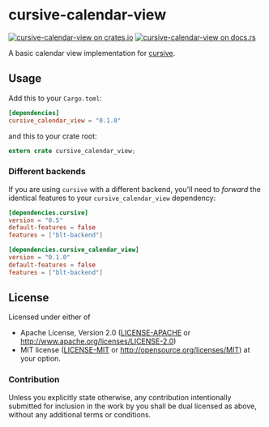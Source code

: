 # cursive-calendar-view

[![cursive-calendar-view on crates.io][cratesio-image]][cratesio]
[![cursive-calendar-view on docs.rs][docsrs-image]][docsrs]

[cratesio-image]: https://img.shields.io/crates/v/cursive_calendar_view.svg
[cratesio]: https://crates.io/crates/cursive_calendar_view
[docsrs-image]: https://docs.rs/cursive_calendar_view/badge.svg?version=0.1.0
[docsrs]: https://docs.rs/cursive_calendar_view/0.1.0/

A basic calendar view implementation for [cursive](https://crates.io/crates/cursive).


## Usage

Add this to your `Cargo.toml`:

```toml
[dependencies]
cursive_calendar_view = "0.1.0"
```

and this to your crate root:

```rust
extern crate cursive_calendar_view;
```

### Different backends

If you are using `cursive` with a different backend, you'll need to *forward*
the identical features to your `cursive_calendar_view` dependency:

```toml
[dependencies.cursive]
version = "0.5"
default-features = false
features = ["blt-backend"]

[dependencies.cursive_calendar_view]
version = "0.1.0"
default-features = false
features = ["blt-backend"]
```

## License

Licensed under either of
 * Apache License, Version 2.0 ([LICENSE-APACHE](LICENSE-APACHE) or http://www.apache.org/licenses/LICENSE-2.0)
 * MIT license ([LICENSE-MIT](LICENSE-MIT) or http://opensource.org/licenses/MIT)
at your option.


### Contribution

Unless you explicitly state otherwise, any contribution intentionally submitted
for inclusion in the work by you shall be dual licensed as above, without any
additional terms or conditions.

